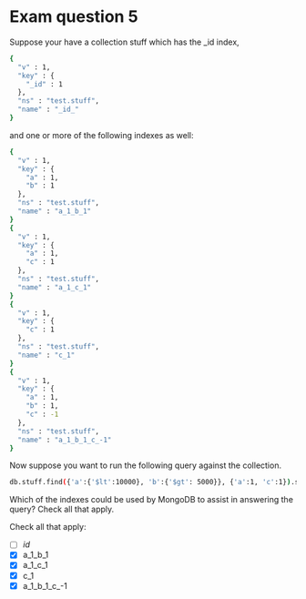 # Exam question 5
Suppose your have a collection stuff which has the _id index,
```bash
{
  "v" : 1,
  "key" : {
    "_id" : 1
  },
  "ns" : "test.stuff",
  "name" : "_id_"
}
```
and one or more of the following indexes as well:
```bash
{
  "v" : 1,
  "key" : {
    "a" : 1,
    "b" : 1
  },
  "ns" : "test.stuff",
  "name" : "a_1_b_1"
}
{
  "v" : 1,
  "key" : {
    "a" : 1,
    "c" : 1
  },
  "ns" : "test.stuff",
  "name" : "a_1_c_1"
}
{
  "v" : 1,
  "key" : {
    "c" : 1
  },
  "ns" : "test.stuff",
  "name" : "c_1"
}
{
  "v" : 1,
  "key" : {
    "a" : 1,
    "b" : 1,
    "c" : -1
  },
  "ns" : "test.stuff",
  "name" : "a_1_b_1_c_-1"
}
```
Now suppose you want to run the following query against the collection.
```bash
db.stuff.find({'a':{'$lt':10000}, 'b':{'$gt': 5000}}, {'a':1, 'c':1}).sort({'c':-1})
```
Which of the indexes could be used by MongoDB to assist in answering the query? Check all that apply.

Check all that apply:
- [ ] _id_
- [x] a_1_b_1
- [x] a_1_c_1
- [x] c_1
- [x] a_1_b_1_c_-1
